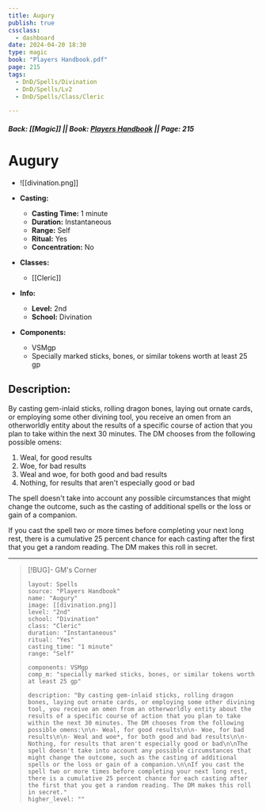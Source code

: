 ```yaml
---
title: Augury
publish: true
cssclass:
  - dashboard
date: 2024-04-20 18:30
type: magic
book: "Players Handbook.pdf"
page: 215
tags:
  - DnD/Spells/Divination
  - DnD/Spells/Lv2
  - DnD/Spells/Class/Cleric

---
```


##### Back: [[Magic]] || Book: [Players Handbook](https://drive.google.com/drive/folders/1O5bhpYizcIT5xxAoLOuzCRht_PVS7VSG?usp=sharing) || Page: 215

# Augury
- ![[divination.png]]
- **Casting:**
    - **Casting Time:** 1 minute
    - **Duration:** Instantaneous
    - **Range:** Self
    - **Ritual:** Yes
    - **Concentration:** No
- **Classes:**
    - [[Cleric]]

- **Info:**
    - **Level:** 2nd
    - **School:** Divination
- **Components:**
    - VSMgp
    - Specially marked sticks, bones, or similar tokens worth at least 25 gp

## Description:
By casting gem-inlaid sticks, rolling dragon bones, laying out ornate cards, or employing some other divining tool, you receive an omen from an otherworldly entity about the results of a specific course of action that you plan to take within the next 30 minutes. The DM chooses from the following possible omens:

1. Weal, for good results
2. Woe, for bad results
3. Weal and woe, for both good and bad results
4. Nothing, for results that aren't especially good or bad

The spell doesn't take into account any possible circumstances that might change the outcome, such as the casting of additional spells or the loss or gain of a companion.

If you cast the spell two or more times before completing your next long rest, there is a cumulative 25 percent chance for each casting after the first that you get a random reading. The DM makes this roll in secret.



---

> [!BUG]- GM's Corner
>
> ```statblock
> layout: Spells
> source: "Players Handbook"
> name: "Augury"
> image: [[divination.png]]
> level: "2nd"
> school: "Divination"
> class: "Cleric"
> duration: "Instantaneous"
> ritual: "Yes"
> casting_time: "1 minute"
> range: "Self"
>
> components: VSMgp
> comp_m: "specially marked sticks, bones, or similar tokens worth at least 25 gp"
>
> description: "By casting gem-inlaid sticks, rolling dragon bones, laying out ornate cards, or employing some other divining tool, you receive an omen from an otherworldly entity about the results of a specific course of action that you plan to take within the next 30 minutes. The DM chooses from the following possible omens:\n\n- Weal, for good results\n\n- Woe, for bad results\n\n- Weal and woe*, for both good and bad results\n\n- Nothing, for results that aren't especially good or bad\n\nThe spell doesn't take into account any possible circumstances that might change the outcome, such as the casting of additional spells or the loss or gain of a companion.\n\nIf you cast the spell two or more times before completing your next long rest, there is a cumulative 25 percent chance for each casting after the first that you get a random reading. The DM makes this roll in secret."
> higher_level: ""
> ```
